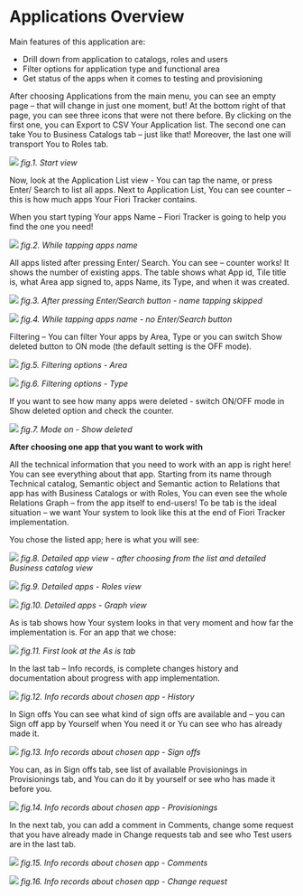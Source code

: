 # Applications Overview

Main features of this application are:
- Drill down from application to catalogs, roles and users
- Filter options for application type and functional area
- Get status of the apps when it comes to testing and provisioning


After choosing Applications from the main menu, you can see an empty page – that will change in just one moment, but! At the bottom right of that page, you can see three icons that were not there before. 
By clicking on the first one, you can Export to CSV Your Application list. The second one can take You to Business Catalogs tab – just like that! Moreover, the last one will transport You to Roles tab. 

![](../res/start_view.png)
*fig.1. Start view*

Now, look at the Application List view - You can tap the name, or press Enter/ Search to list all apps. Next to Application List, You can see counter – this is how much apps Your Fiori Tracker contains. 

When you start typing Your apps Name – Fiori Tracker is going to help you find the one you need!

![](../res/while_tapping_apps_name.png)
*fig.2. While tapping apps name*

All apps listed after pressing Enter/ Search. You can see – counter works! It shows the number of existing apps.  The table shows what App id, Tile title is, what Area app signed to, apps Name, its Type, and when it was created. 

![](../res/after_pressing_enter_view.png)
*fig.3. After pressing Enter/Search button - name tapping skipped*

![](../res/while_tapping_apps_name.png)
*fig.4. While tapping apps name - no Enter/Search button*

Filtering – You can filter Your apps by Area, Type or you can switch Show deleted button to ON mode (the default setting is the OFF mode).

![](../res/filtering_options_area.png)
*fig.5. Filtering options - Area*

![](../res/filtering_options_type.png)
*fig.6. Filtering options - Type*

If you want to see how many apps were deleted - switch ON/OFF mode in Show deleted option and check the counter. 

![](/../res/mode_on_show_deleted_check_counter.png)
*fig.7. Mode on - Show deleted*

**After choosing one app that you want to work with**

All the technical information that you need to work with an app is right here! You can see everything about that app. Starting from its name through Technical catalog, Semantic object and Semantic action to Relations that app has with Business Catalogs or with Roles, You can even see the whole Relations Graph – from the app itself to end-users! 
To be tab is the ideal situation – we want Your system to look like this at the end of Fiori Tracker implementation.  

You chose the listed app; here is what you will see:

![](../res/detailed_app_view_business_catalog.png)
*fig.8. Detailed app view - after choosing from the list and detailed Business catalog view*

![](../res/detailed_app_view_roles.png)
*fig.9. Detailed apps - Roles view*

![](../res/detailed_apps_view_graph.png)
*fig.10. Detailed apps - Graph view*

As is tab shows how Your system looks in that very moment and how far the implementation is. For an app that we chose:

![](../res/first_look_as_is_tab.png)
*fig.11. First look at the As is tab*

In the last tab – Info records, is complete changes history and documentation about progress with app implementation.

![](../res/info_records_history.png)
*fig.12. Info records about chosen app - History*

In Sign offs You can see what kind of sign offs are available and – you can Sign off app by Yourself when You need it or Yu can see who has already made it. 

![](../res/info_records_sign_offs.png)
*fig.13. Info records about chosen app - Sign offs*

You can, as in Sign offs tab, see list of available Provisionings in Provisionings tab, and You can do it by yourself or see who has made it before you.  

![](../res/info_records_provisionings.png)
*fig.14. Info records about chosen app - Provisionings*

In the next tab, you can add a comment in Comments, change some request that you have already made in Change requests tab and see who Test users are in the last tab. 

![](../res/info_records_comment.png)
*fig.15. Info records about chosen app - Comments*

![](../res/info_records_change_request.png)
*fig.16. Info records about chosen app - Change request*